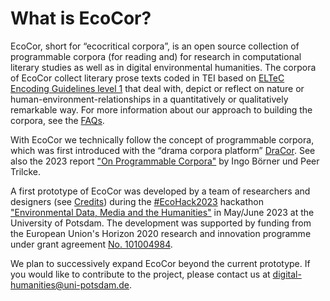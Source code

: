 # What is EcoCor?

EcoCor, short for “ecocritical corpora”, is an open source collection of
programmable corpora (for reading and) for research in computational literary
studies as well as in digital environmental humanities. The corpora of EcoCor
collect literary prose texts coded in TEI based on
[ELTeC Encoding Guidelines level 1](https://distantreading.github.io/Schema/eltec-1.html)
that deal with, depict or reflect on nature or human-environment-relationships
in a quantitatively or qualitatively remarkable way. For more information about
our approach to building the corpora, see the [FAQs](/doc/faq).

With EcoCor we technically follow the concept of programmable corpora, which was
first introduced with the “drama corpora platform” [DraCor](https://dracor.org).
See also the 2023 report
["On Programmable Corpora"](https://doi.org/10.5281/zenodo.7664964) by Ingo
Börner und Peer Trilcke.

A first prototype of EcoCor was developed by a team of researchers and designers
(see [Credits](/doc/credits)) during the
[#EcoHack2023](https://twitter.com/hashtag/EcoHack2023?f=live) hackathon
["Environmental Data, Media and the Humanities"](https://www.uni-potsdam.de/de/digital-humanities/aktivitaeten/henriette-herz-hackathons/environmental-data-media-and-the-humanities-hackathon)
in May/June 2023 at the University of Potsdam. The development was supported by
funding from the European Union's Horizon 2020 research and innovation programme
under grant agreement [No. 101004984](https://cordis.europa.eu/project/id/101004984).

We plan to successively expand EcoCor beyond the current prototype. If you would
like to contribute to the project, please contact us at
[digital-humanities@uni-potsdam.de](mailto:digital-humanities@uni-potsdam.de).
